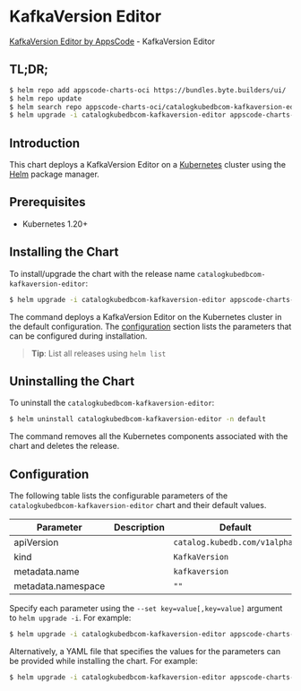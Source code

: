# KafkaVersion Editor

[KafkaVersion Editor by AppsCode](https://appscode.com) - KafkaVersion Editor

## TL;DR;

```bash
$ helm repo add appscode-charts-oci https://bundles.byte.builders/ui/
$ helm repo update
$ helm search repo appscode-charts-oci/catalogkubedbcom-kafkaversion-editor --version=v0.5.0
$ helm upgrade -i catalogkubedbcom-kafkaversion-editor appscode-charts-oci/catalogkubedbcom-kafkaversion-editor -n default --create-namespace --version=v0.5.0
```

## Introduction

This chart deploys a KafkaVersion Editor on a [Kubernetes](http://kubernetes.io) cluster using the [Helm](https://helm.sh) package manager.

## Prerequisites

- Kubernetes 1.20+

## Installing the Chart

To install/upgrade the chart with the release name `catalogkubedbcom-kafkaversion-editor`:

```bash
$ helm upgrade -i catalogkubedbcom-kafkaversion-editor appscode-charts-oci/catalogkubedbcom-kafkaversion-editor -n default --create-namespace --version=v0.5.0
```

The command deploys a KafkaVersion Editor on the Kubernetes cluster in the default configuration. The [configuration](#configuration) section lists the parameters that can be configured during installation.

> **Tip**: List all releases using `helm list`

## Uninstalling the Chart

To uninstall the `catalogkubedbcom-kafkaversion-editor`:

```bash
$ helm uninstall catalogkubedbcom-kafkaversion-editor -n default
```

The command removes all the Kubernetes components associated with the chart and deletes the release.

## Configuration

The following table lists the configurable parameters of the `catalogkubedbcom-kafkaversion-editor` chart and their default values.

|     Parameter      | Description |                 Default                  |
|--------------------|-------------|------------------------------------------|
| apiVersion         |             | <code>catalog.kubedb.com/v1alpha1</code> |
| kind               |             | <code>KafkaVersion</code>                |
| metadata.name      |             | <code>kafkaversion</code>                |
| metadata.namespace |             | <code>""</code>                          |


Specify each parameter using the `--set key=value[,key=value]` argument to `helm upgrade -i`. For example:

```bash
$ helm upgrade -i catalogkubedbcom-kafkaversion-editor appscode-charts-oci/catalogkubedbcom-kafkaversion-editor -n default --create-namespace --version=v0.5.0 --set apiVersion=catalog.kubedb.com/v1alpha1
```

Alternatively, a YAML file that specifies the values for the parameters can be provided while
installing the chart. For example:

```bash
$ helm upgrade -i catalogkubedbcom-kafkaversion-editor appscode-charts-oci/catalogkubedbcom-kafkaversion-editor -n default --create-namespace --version=v0.5.0 --values values.yaml
```
